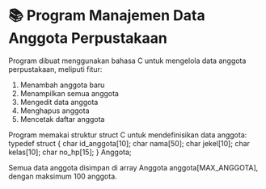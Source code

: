 # 📚 Program Manajemen Data Anggota Perpustakaan

Program dibuat menggunakan bahasa C untuk mengelola data anggota perpustakaan, meliputi fitur:
1. Menambah anggota baru
2. Menampilkan semua anggota
3. Mengedit data anggota
4. Menghapus anggota
5. Mencetak daftar anggota

Program memakai struktur struct C untuk mendefinisikan data anggota:
typedef struct {
    char id_anggota[10];
    char nama[50];
    char jekel[10];
    char kelas[10];
    char no_hp[15];
} Anggota;

Semua data anggota disimpan di array Anggota anggota[MAX_ANGGOTA], dengan maksimum 100 anggota.
